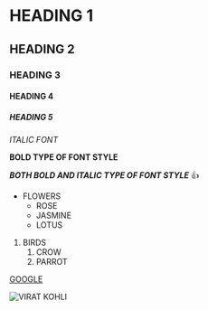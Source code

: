 # HEADING 1
## HEADING 2
### HEADING 3
#### HEADING 4
##### HEADING 5
*ITALIC FONT*

**BOLD TYPE OF FONT STYLE**

***BOTH BOLD AND ITALIC TYPE OF FONT STYLE***
👍

* FLOWERS
   * ROSE
   * JASMINE
   * LOTUS
 
1. BIRDS
     1. CROW
     2. PARROT

[GOOGLE](https://www.google.com/)

![VIRAT KOHLI](https://cdn.dnaindia.com/sites/default/files/styles/full/public/2021/10/22/1002052-virat-kohli.jpg)
